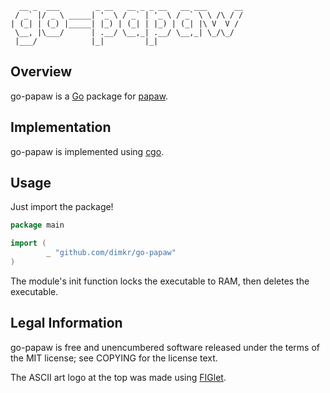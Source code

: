 ```
  __ _  ___        _ __   __ _ _ __   __ ___      __
 / _` |/ _ \ _____| '_ \ / _` | '_ \ / _` \ \ /\ / /
| (_| | (_) |_____| |_) | (_| | |_) | (_| |\ V  V /
 \__, |\___/      | .__/ \__,_| .__/ \__,_| \_/\_/
 |___/            |_|         |_|
```

## Overview

go-papaw is a [Go](https://golang.org) package for [papaw](http://github.com/dimkr/papaw).

## Implementation

go-papaw is implemented using [cgo](https://golang.org/cmd/cgo).

## Usage

Just import the package!

```go
package main

import (
        _ "github.com/dimkr/go-papaw"
)
```

The module's init function locks the executable to RAM, then deletes the executable.

## Legal Information

go-papaw is free and unencumbered software released under the terms of the MIT license; see COPYING for the license text.

The ASCII art logo at the top was made using [FIGlet](http://www.figlet.org/).
